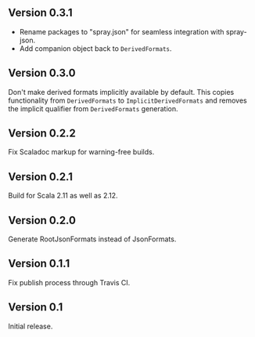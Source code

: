 Version 0.3.1
-------------
- Rename packages to "spray.json" for seamless integration with spray-json.
- Add companion object back to `DerivedFormats`.

Version 0.3.0
-------------
Don't make derived formats implicitly available by default. This
copies functionality from `DerivedFormats` to `ImplicitDerivedFormats`
and removes the implicit qualifier from `DerivedFormats` generation.

Version 0.2.2
-------------
Fix Scaladoc markup for warning-free builds.

Version 0.2.1
-------------
Build for Scala 2.11 as well as 2.12.

Version 0.2.0
-------------
Generate RootJsonFormats instead of JsonFormats.

Version 0.1.1
-------------
Fix publish process through Travis CI.

Version 0.1
-----------
Initial release.
